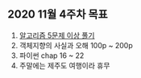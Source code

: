 ## 2020 11월 4주차 목표

1. [알고리즘 5문제 이상 풀기](https://github.com/UntitledCrew/Weekly/tree/sangwoo/2020_year/11_month/4_week/Sangwoo/Algorithm)
2. 객체지향의 사실과 오해 100p ~ 200p
3. 파이썬 chap 16 ~ 22
4. 주말에는 제주도 여행이라 휴무